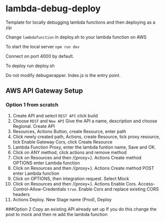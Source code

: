 # lambda-debug-deploy

Template for locally debugging lambda functions and then deploying as a zip

Change `lambdafunction` in deploy.sh to your lambda function on AWS

To start the local server `npm run dev`

Connect on port 4000 by default.

To deploy run deploy.sh

Do not modify debugwrapper. Index.js is the entry point.

## AWS API Gateway Setup

### Option 1 from scratch

1. Create API and select `REST API` click build
2. Choose `REST` and `New API` Give the API a name, description and choose Regional. Create API
3. Resources, Actions Button, create Resource, enter path
4. Click newly created path, Actions, create Resource, tick proxy resource, tick Enable Gateway Cors, click Create Resource
5. Lambda Function Proxy, enter the lambda funtion name, Save and OK.
6. Click on ANY method, click actions and remove method
7. Click on Resources and then /{proxy+}. Actions Create method OPTIONS enter Lambda function
8. Click on Resources and then /{proxy+}. Actions Create method POST enter Lambda function
9. Click on OPTIONS, then integration request. Select Mock
10. Click on Resources and then /{proxy+}. Actions Enable Cors. Access-Control-Allow-Credentials `true`. Enable Cors and replace existing CORS headers
11. Actions Deploy. New Stage name (Prod), Deploy

###Option 2 Copy an existing API already set up
If you do this change the post to mock and then re add the lambda function
